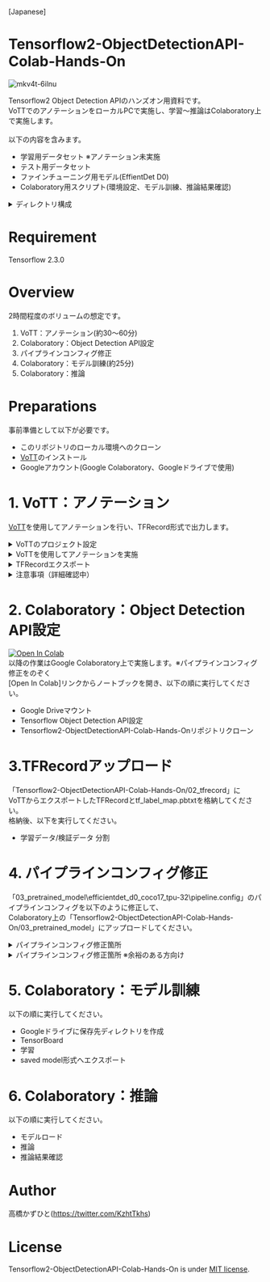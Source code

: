 [Japanese]
# Tensorflow2-ObjectDetectionAPI-Colab-Hands-On
![mkv4t-6ilnu](https://user-images.githubusercontent.com/37477845/94301550-b46dc180-ffa5-11ea-8a1c-7fdf14278cd9.gif)

Tensorflow2 Object Detection APIのハンズオン用資料です。<br>
VoTTでのアノテーションをローカルPCで実施し、学習～推論はColaboratory上で実施します。<br><br>
以下の内容を含みます。<br>
* 学習用データセット ※アノテーション未実施
* テスト用データセット
* ファインチューニング用モデル(EffientDet D0)
* Colaboratory用スクリプト(環境設定、モデル訓練、推論結果確認)

<details>
<summary>ディレクトリ構成</summary>

<pre>
│ [Colaboratory]Tensorflow2_ObjectDetectionAPI_Colab_Hands_On.ipynb
|
├─01_train_data─┬─000000.jpg
│               │     :
│               └─000049.jpg
│      
├─02_tfrecord
│      
├─03_pretrained_model─efficientdet_d0_coco17_tpu-32─┬─pipeline.config
│                                                   ├─checkpoint──┬─checkpoint
│                                                   │             ├─ckpt-0.data-00000-of-00001
│                                                   │             └─ckpt-0.index
│                                                   └─saved_model─┬─saved_model.pb
│                                                                 └─variables─┬─variables.data-00000-of-00001
│                                                                             └─variables.index
│
└─04_test_data─┬─000050.jpg
               │     :
               └─000099.jpg

</pre>

#### [Colaboratory]Tensorflow2_ObjectDetectionAPI_Colab_Hands_On.ipynb
Colaboratory用スクリプト(環境設定、モデル訓練、推論結果確認)

#### 01_train_data
学習用データセット ※アノテーション未実施

#### 02_tfrecord
アノテーション実施済みTFRecord格納先

#### 03_pretrained_mode
ファインチューニング用モデル(EffientDet D0)

#### 04_test_data
テスト用データセット

</details>

# Requirement
Tensorflow 2.3.0

# Overview
2時間程度のボリュームの想定です。
1. VoTT：アノテーション(約30～60分)
1. Colaboratory：Object Detection API設定
1. パイプラインコンフィグ修正
1. Colaboratory：モデル訓練(約25分)
1. Colaboratory：推論

# Preparations
事前準備として以下が必要です。
* このリポジトリのローカル環境へのクローン
* [VoTT](https://github.com/microsoft/VoTT)のインストール
* Googleアカウント(Google Colaboratory、Googleドライブで使用)

# 1. VoTT：アノテーション
[VoTT](https://github.com/microsoft/VoTT)を使用してアノテーションを行い、TFRecord形式で出力します。

<details>
<summary>VoTTのプロジェクト設定</summary>
	
#### 「新規プロジェクト」を選択する
![2020-09-19 (3)](https://user-images.githubusercontent.com/37477845/94047557-38407600-fe0d-11ea-8d10-041a27546e85.png)
#### プロジェクト設定を行う
表示名：Tensorflow2-ObjectDetectionAPI-Colab-Hands-On<br>
セキュリティトークン：Generate New Security Token<br>
ソース接続：「Add Connection」を押下<br>
![2020-09-19 (4)](https://user-images.githubusercontent.com/37477845/94047561-3971a300-fe0d-11ea-8bd2-4bd621cd531c.png)
#### ソース接続の接続設定を行う
表示名：Tensorflow2-ObjectDetectionAPI-Colab-Hands-On-TrainData
![2020-09-19 (6)](https://user-images.githubusercontent.com/37477845/94047562-3a0a3980-fe0d-11ea-8619-7dab9d63160b.png)
プロバイダー：ローカルファイルシステム
![2020-09-19 (7)](https://user-images.githubusercontent.com/37477845/94047564-3aa2d000-fe0d-11ea-9aea-b66aab732841.png)
フォルダーパス：クローンしたリポジトリの「01_train_data」ディレクトリを指定
![2020-09-19 (8)](https://user-images.githubusercontent.com/37477845/94047566-3b3b6680-fe0d-11ea-8534-8402652d9f32.png)
#### ターゲット接続の接続設定を行う
ターゲット接続：Add Connection
![2020-09-19 (9)](https://user-images.githubusercontent.com/37477845/94047569-3bd3fd00-fe0d-11ea-958d-745d86d3436f.png)
表示名：Tensorflow2-ObjectDetectionAPI-Colab-Hands-On-TFRecord<br>
プロバイダー：ローカルファイルシステム<br>
フォルダーパス：クローンしたリポジトリの「02_tfrecord」ディレクトリを指定<br>
![2020-09-19 (10)](https://user-images.githubusercontent.com/37477845/94047571-3c6c9380-fe0d-11ea-94fb-94a4a4dd4467.png)
<!-- #### 8
![2020-09-19 (11)](https://user-images.githubusercontent.com/37477845/94047572-3d052a00-fe0d-11ea-80cb-e6b2f39fbfc9.png)-->
#### タグを追加し設定を保存する
タグ：「Fish」を追加<br>
「プロジェクトを保存」を押下
![94047577-3d9dc080-fe0d-11ea-9f4f-b5fe7727fc12](https://user-images.githubusercontent.com/37477845/94283906-98a9f180-ff8c-11ea-9e16-a546b26ba763.png)
</details>

<details>
<summary>VoTTを使用してアノテーションを実施</summary>
	
#### マウス左ドラッグで魚を選択する
![2020-09-19 (13)](https://user-images.githubusercontent.com/37477845/94047578-3e365700-fe0d-11ea-86b9-2d88ef24d0c0.png)
#### TAGSから「Fish」を選択する
南京錠のマークを選択しておくことでタグを使用するタグを固定することが可能
![2020-09-19 (14)](https://user-images.githubusercontent.com/37477845/94047588-41314780-fe0d-11ea-9574-0cb6c77f8be5.png)
<!-- #### 12
![2020-09-19 (15)](https://user-images.githubusercontent.com/37477845/94047598-442c3800-fe0d-11ea-9285-d72713520a65.png)-->
</details>

<details>
<summary>TFRecordエクスポート</summary>
	
#### エクスポート設定
プロバイダー：Tensorflow レコード<br>
アセットの状態：タグ付きアセットのみ<br>
「エクスポート設定を保存」を押下する
![2020-09-19 (16)](https://user-images.githubusercontent.com/37477845/94047601-44c4ce80-fe0d-11ea-89fc-92b86e4ba3b8.png)
アノテーション画面からエクスポートマークを押下し、TFRecordをエクスポートする。
![2020-09-19 (14)](https://user-images.githubusercontent.com/37477845/94047588-41314780-fe0d-11ea-9574-0cb6c77f8be5.png)
</details>

<details>
<summary>注意事項（詳細確認中）</summary>

画像の端の対象をアノテーションする際に、以下のように端から少し隙間を設けてください。
![2020-09-19 (17)](https://user-images.githubusercontent.com/37477845/94047603-44c4ce80-fe0d-11ea-8c0d-3ebc2e740560.png)<br>
問題の詳細は確認中ですが、隙間を開けずにアノテーションをすると、<br>
VoTTの問題かTensorflowの問題か、モデル学習時に以下のエラーが発生します。
<pre>
W0921 13:29:32.965700 140050120722176 optimizer_v2.py:1275] Gradients do not exist for variables ['top_bn/gamma:0', 'top_bn/beta:0'] when minimizing the loss.
Traceback (most recent call last):
  File "object_detection/model_main_tf2.py", line 113, in <module>
    tf.compat.v1.app.run()
  File "/usr/local/lib/python3.6/dist-packages/tensorflow/python/platform/app.py", line 40, in run
    _run(main=main, argv=argv, flags_parser=_parse_flags_tolerate_undef)
  File "/usr/local/lib/python3.6/dist-packages/absl/app.py", line 300, in run
    _run_main(main, args)
  File "/usr/local/lib/python3.6/dist-packages/absl/app.py", line 251, in _run_main
    sys.exit(main(argv))
  File "object_detection/model_main_tf2.py", line 110, in main
    record_summaries=FLAGS.record_summaries)
  File "/usr/local/lib/python3.6/dist-packages/object_detection/model_lib_v2.py", line 639, in train_loop
    loss = _dist_train_step(train_input_iter)
  File "/usr/local/lib/python3.6/dist-packages/tensorflow/python/eager/def_function.py", line 780, in __call__
    result = self._call(*args, **kwds)
  File "/usr/local/lib/python3.6/dist-packages/tensorflow/python/eager/def_function.py", line 807, in _call
    return self._stateless_fn(*args, **kwds)  # pylint: disable=not-callable
  File "/usr/local/lib/python3.6/dist-packages/tensorflow/python/eager/function.py", line 2829, in __call__
    return graph_function._filtered_call(args, kwargs)  # pylint: disable=protected-access
  File "/usr/local/lib/python3.6/dist-packages/tensorflow/python/eager/function.py", line 1848, in _filtered_call
    cancellation_manager=cancellation_manager)
  File "/usr/local/lib/python3.6/dist-packages/tensorflow/python/eager/function.py", line 1924, in _call_flat
    ctx, args, cancellation_manager=cancellation_manager))
  File "/usr/local/lib/python3.6/dist-packages/tensorflow/python/eager/function.py", line 550, in call
    ctx=ctx)
  File "/usr/local/lib/python3.6/dist-packages/tensorflow/python/eager/execute.py", line 60, in quick_execute
    inputs, attrs, num_outputs)
tensorflow.python.framework.errors_impl.InvalidArgumentError: 2 root error(s) found.
  (0) Invalid argument:  assertion failed: [[0.15956609][0.103383526][0.109880842]...] [[0.23180081][0.133959055][0.132812485]...]
	 [[{{node Assert_1/AssertGuard/else/_35/Assert_1/AssertGuard/Assert}}]]
	 [[MultiDeviceIteratorGetNextFromShard]]
	 [[RemoteCall]]
	 [[IteratorGetNext]]
	 [[Loss/localization_loss_1/write_summary/summary_cond/pivot_t/_4/_111]]
  (1) Invalid argument:  assertion failed: [[0.15956609][0.103383526][0.109880842]...] [[0.23180081][0.133959055][0.132812485]...]
	 [[{{node Assert_1/AssertGuard/else/_35/Assert_1/AssertGuard/Assert}}]]
	 [[MultiDeviceIteratorGetNextFromShard]]
	 [[RemoteCall]]
	 [[IteratorGetNext]]
</pre>
</details>

# 2. Colaboratory：Object Detection API設定
[![Open In Colab](https://colab.research.google.com/assets/colab-badge.svg)](https://colab.research.google.com/github/Kazuhito00/Tensorflow2-ObjectDetectionAPI-Colab-Hands-On/blob/master/[Colaboratory]Tensorflow2-ObjectDetectionAPI-Colab-Hands-On.ipynb)<br>
以降の作業はGoogle Colaboratory上で実施します。※パイプラインコンフィグ修正をのぞく<br>
[Open In Colab]リンクからノートブックを開き、以下の順に実行してください。
* Google Driveマウント
* Tensorflow Object Detection API設定
* Tensorflow2-ObjectDetectionAPI-Colab-Hands-Onリポジトリクローン

# 3.TFRecordアップロード
「Tensorflow2-ObjectDetectionAPI-Colab-Hands-On/02_tfrecord」に<br>VoTTからエクスポートしたTFRecordとtf_label_map.pbtxtを格納してください。<br>
格納後、以下を実行してください。
* 学習データ/検証データ 分割

# 4. パイプラインコンフィグ修正
「03_pretrained_model\efficientdet_d0_coco17_tpu-32\pipeline.config」のパイプラインコンフィグを以下のように修正して、<br>
Colaboratory上の「Tensorflow2-ObjectDetectionAPI-Colab-Hands-On/03_pretrained_model」にアップロードしてください。<br>
<details>
<summary>パイプラインコンフィグ修正箇所</summary>

* 3行目(Line 3)：クラス数(num_classes)<br>変更前(Before) : 90<br>変更後(After) : 1<br>
* 134行目(Line 134)：バッチサイズ(batch_size)<br>変更前(Before) : 128<br>変更後(After) : 16<br>
* 161行目(Line 161)：ファインチューニング用のチェックポイント格納先(fine_tune_checkpoint)<br>変更前(Before) : "PATH_TO_BE_CONFIGURED"<br>変更後(After) : "/content/models/research/Tensorflow2-ObjectDetectionAPI-Colab-Hands-On/03_pretrained_model/efficientdet_d0_coco17_tpu-32/checkpoint/ckpt-0"
* 167行目(Line 167)：ファインチューニング方法(fine_tune_checkpoint_type)<br>変更前(Before) : "classification"<br>変更後(After) : "detection"<br>
* 168行目(Line 168)：Googleカスタム 16ビットbrain浮動小数点の使用有無(use_bfloat16)<br>変更前(Before) : true<br>変更後(After) : false<br>
* 172行目(Line 172)：ラベルマップファイルの格納先(label_map_path)<br>変更前(Before) : "PATH_TO_BE_CONFIGURED/label_map.txt"<br>変更後(After) : "/content/models/research/Tensorflow2-ObjectDetectionAPI-Colab-Hands-On/02_tfrecord/tf_label_map.pbtxt"<br>
* 174行目(Line 174)：学習データの格納先(input_path)<br>変更前(Before) : "PATH_TO_BE_CONFIGURED/train2017-?????-of-00256.tfrecord"<br>変更後(After) : "/content/models/research/train_data/??????.tfrecord"<br>
* 185行目(Line 185)：ラベルマップファイルの格納先(label_map_path)<br>変更前(Before) : "PATH_TO_BE_CONFIGURED/label_map.txt"<br>変更後(After) : "/content/models/research/Tensorflow2-ObjectDetectionAPI-Colab-Hands-On/02_tfrecord/tf_label_map.pbtxt"<br>
* 189行目(Line 189)：バリデーションデータの格納先(input_path)<br>変更前(Before) : "PATH_TO_BE_CONFIGURED/val2017-?????-of-00032.tfrecord"<br>変更後(After) : "/content/models/research/val_data/??????.tfrecord"
</details>

<details>
<summary>パイプラインコンフィグ修正箇所 ※余裕のある方向け</summary>

パイプラインコンフィグにはデータ拡張設定も記載されています。<br>
初期のパイプラインコンフィグには、以下の水平反転、ランダムスケールクロップのみのデータ拡張が設定されています。<br>
<pre>
  data_augmentation_options {
    random_horizontal_flip {
    }
  }
  data_augmentation_options {
    random_scale_crop_and_pad_to_square {
      output_size: 512
      scale_min: 0.10000000149011612
      scale_max: 2.0
    }
  }
</pre>

使用可能なデータ拡張手法は、[preprocessor.proto](https://github.com/tensorflow/models/blob/master/research/object_detection/protos/preprocessor.proto)、[preprocessor.py](https://github.com/tensorflow/models/blob/master/research/object_detection/core/preprocessor.py)に記載されているため、<br>
必要に応じて追加してみてください。
</details>

# 5. Colaboratory：モデル訓練
以下の順に実行してください。
* Googleドライブに保存先ディレクトリを作成
* TensorBoard
* 学習
* saved model形式へエクスポート

# 6. Colaboratory：推論
以下の順に実行してください。
* モデルロード
* 推論
* 推論結果確認

# Author
高橋かずひと(https://twitter.com/KzhtTkhs)
 
# License 
Tensorflow2-ObjectDetectionAPI-Colab-Hands-On is under [MIT license](https://en.wikipedia.org/wiki/MIT_License).

